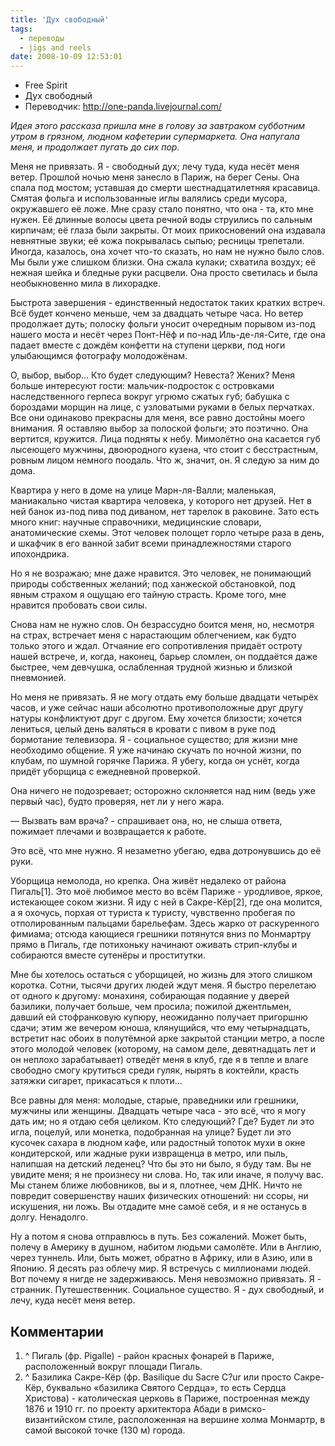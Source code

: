 ```yaml
---
title: 'Дух свободный'
tags:
  - переводы
  - jigs and reels
date: 2008-10-09 12:53:01
---
```



* Free Spirit
* Дух свободный
* Переводчик: http://one-panda.livejournal.com/

_Идея этого рассказа пришла мне в голову за завтраком субботним утром в грязном, людном кафетерии супермаркета. Она напугала меня, и продолжает пугать до сих пор._
<!--more-->
Меня не привязать. Я - свободный дух; лечу туда, куда несёт меня ветер. Прошлой ночью меня занесло в Париж, на берег Сены. Она спала под мостом; уставшая до смерти шестнадцатилетняя красавица. Смятая фольга и использованные иглы валялись среди мусора, окружавшего её ложе. Мне сразу стало понятно, что она - та, кто мне нужен. Её длинные волосы цвета речной воды струились по сальным кирпичам; её глаза были закрыты. От моих прикосновений она издавала невнятные звуки; её кожа покрывалась сыпью; ресницы трепетали. Иногда, казалось, она хочет что-то сказать, но нам не нужно было слов. Мы были уже слишком близки. Она сжала кулаки; схватила воздух; её нежная шейка и бледные руки расцвели. Она просто светилась и была необыкновенно мила в лихорадке.

Быстрота завершения - единственный недостаток таких кратких встреч. Всё будет кончено меньше, чем за двадцать четыре часа. Но ветер продолжает дуть; полоску фольги уносит очередным порывом из-под нашего моста и несёт через Понт-Нёф и по-над Иль-де-ля-Сите, где она падает вместе с дождём конфетти на ступени церкви, под ноги улыбающимся фотографу молодожёнам.

О, выбор, выбор... Кто будет следующим? Невеста? Жених? Меня больше интересуют гости: мальчик-подросток с островками наследственного герпеса вокруг угрюмо сжатых губ; бабушка с бороздами морщин на лице, с узловатыми руками в белых перчатках. Все они одинаково прекрасны для меня, все равно достойны моего внимания. Я оставляю выбор за полоской фольги; это поэтично. Она вертится, кружится. Лица подняты к небу. Мимолётно она касается губ лысеющего мужчины, двоюродного кузена, что стоит с бесстрастным, ровным лицом немного поодаль. Что ж, значит, он. Я следую за ним до дома.

Квартира у него в доме на улице Марн-ля-Валли; маленькая, маниакально чистая квартира человека, у которого нет друзей. Нет в ней банок из-под пива под диваном, нет тарелок в раковине. Зато есть много книг: научные справочники, медицинские словари, анатомические схемы. Этот человек полощет горло четыре раза в день, и шкафчик в его ванной забит всеми принадлежностями старого ипохондрика.

Но я не возражаю; мне даже нравится. Это человек, не понимающий природы собственных желаний; под ханжеской обстановкой, под явным страхом я ощущаю его тайную страсть. Кроме того, мне нравится пробовать свои силы.

Снова нам не нужно слов. Он безрассудно боится меня, но, несмотря на страх, встречает меня с нарастающим облегчением, как будто только этого и ждал. Отчаяние его сопротивления придаёт остроту нашей встрече, и, когда, наконец, барьер сломлен, он поддаётся даже быстрее, чем девчушка, ослабленная трудной жизнью и близкой пневмонией.

Но меня не привязать. Я не могу отдать ему больше двадцати четырёх часов, и уже сейчас наши абсолютно противоположные друг другу натуры конфликтуют друг с другом. Ему хочется близости; хочется лениться, целый день валяться в кровати с пивом в руке под бормотание телевизора. Я - социальное существо; для жизни мне необходимо общение. Я уже начинаю скучать по ночной жизни, по клубам, по шумной горячке Парижа. Я убегу, когда он уснёт, когда придёт уборщица с ежедневной проверкой.

Она ничего не подозревает; осторожно склоняется над ним (ведь уже первый час), будто проверяя, нет ли у него жара.

— Вызвать вам врача? - спрашивает она, но, не слыша ответа, пожимает плечами и возвращается к работе.

Это всё, что мне нужно. Я незаметно убегаю, едва дотронувшись до её руки.

Уборщица немолода, но крепка. Она живёт недалеко от района Пигаль[1]. Это моё любимое место во всём Париже - уродливое, яркое, истекающее соком жизни. Я иду с ней в Сакре-Кёр[2], где она молится, а я охочусь, порхая от туриста к туристу, чувственно пробегая по отполированным пальцами барельефам. Здесь жарко от раскуренного фимиама; отсюда кающиеся грешники потянутся вниз по Монмартру прямо в Пигаль, где потихоньку начинают оживать стрип-клубы и собираются вместе сутенёры и проститутки.

Мне бы хотелось остаться с уборщицей, но жизнь для этого слишком коротка. Сотни, тысячи других людей ждут меня. Я быстро перелетаю от одного к другому: монахиня, собирающая подаяние у дверей базилики, получает больше, чем просила; пожилой джентльмен, давший ей стофранковую купюру, неожиданно получает пригоршню сдачи; этим же вечером юноша, клянущийся, что ему четырнадцать, встретит нас обоих в полутёмной арке закрытой станции метро, а после этого молодой человек (которому, на самом деле, девятнадцать лет и он неплохо зарабатывает) отведёт меня в клуб, где я в тепле и влаге свободно смогу крутиться среди гуляк, нырять в коктейли, красть затяжки сигарет, прикасаться к плоти...

Все равны для меня: молодые, старые, праведники или грешники, мужчины или женщины. Двадцать четыре часа - это всё, что я могу дать им; но я отдаю себя целиком. Кто следующий? Где? Будет ли это игла, поцелуй, или монетка, подобранная на улице? Будет ли это кусочек сахара в людном кафе, или радостный топоток мухи в окне кондитерской, или жадные руки извращенца в метро, или пыль, налипшая на детский леденец? Что бы это ни было, я буду там. Вы не увидите меня; я не произнесу ни слова. Но, так или иначе, я получу вас. Мы станем ближе любовников, вы и я, плотнее, чем ДНК. Ничто не повредит совершенству наших физических отношений: ни ссоры, ни искушения, ни ложь. Вы отдадите мне самоё себя, и я не останусь в долгу. Ненадолго.

Ну а потом я снова отправлюсь в путь. Без сожалений. Может быть, полечу в Америку в душном, набитом людьми самолёте. Или в Англию, через туннель. Или, быть может, обратно в Африку, или в Азию, или в Японию. Я десять раз облечу мир. Я встречусь с миллионами людей. Вот почему я нигде не задерживаюсь. Меня невозможно привязать. Я - странник. Путешественник. Социальное существо. Я - дух свободный, и лечу, куда несёт меня ветер.


## Комментарии

   1. ^ Пигаль (фр. Pigalle)  -  район красных фонарей в Париже, расположенный вокруг площади Пигаль.
   2. ^ Базилика Сакре-Кёр (фр. Basilique du Sacre C?ur или просто Сакре-Кёр, буквально «базилика Святого Сердца», то есть Сердца Христова)  -  католическая церковь в Париже, построенная между 1876 и 1910 гг. по проекту архитектора Абади в римско-византийском стиле, расположенная на вершине холма Монмартр, в самой высокой точке (130 м) города.
